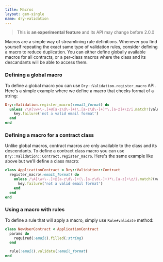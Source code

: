 ```yaml
---
title: Macros
layout: gem-single
name: dry-validation
---
```


> This is **an experimental feature** and its API may change before 2.0.0

Macros are a simple way of streamlining rule definitions. Whenever you find yourself repeating the exact same type of validation rules, consider defining a macro to reduce duplication. You can either define globally available macros for all contracts, or a per-class macros where the class and its descandants will be able to access them.

### Defining a global macro

To define a global macro you can use `Dry::Validation.register_macro` API. Here's a simple example where we define a macro that checks format of a string:

``` ruby
Dry::Validation.register_macro(:email_format) do
  unless /\A[\w+\-.]+@[a-z\d\-]+(\.[a-z\d\-]+)*\.[a-z]+\z/i.match?(value)
    key.failure('not a valid email format')
  end
end
```

### Defining a macro for a contract class

Unlike global macros, contract macros are only available to the class and its descendants. To define a contract class macro you can use `Dry::Validation::Contract.register_macro`. Here's the same example like above but we'll define a class macro:

``` ruby
class ApplicationContract < Dry::Validation::Contract
  register_macro(:email_format) do
    unless /\A[\w+\-.]+@[a-z\d\-]+(\.[a-z\d\-]+)*\.[a-z]+\z/i.match?(value)
      key.failure('not a valid email format')
    end
  end
end
```

### Using a macro with rules

To define a rule that will apply a macro, simply use `Rule#validate` method:

```ruby
class NewUserContract < ApplicationContract
  params do
    required(:email).filled(:string)
  end

  rule(:email).validate(:email_format)
end
```

